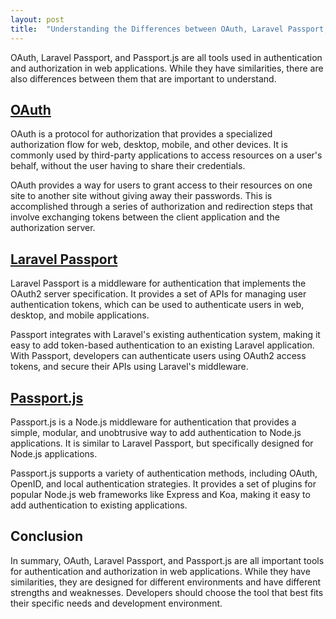 ```yaml
---
layout: post
title:  "Understanding the Differences between OAuth, Laravel Passport, and Passport.js"
---
```


OAuth, Laravel Passport, and Passport.js are all tools used in authentication and authorization in web applications. While they have similarities, there are also differences between them that are important to understand.

## [OAuth](https://oauth.net)
OAuth is a protocol for authorization that provides a specialized authorization flow for web, desktop, mobile, and other devices. It is commonly used by third-party applications to access resources on a user's behalf, without the user having to share their credentials.

OAuth provides a way for users to grant access to their resources on one site to another site without giving away their passwords. This is accomplished through a series of authorization and redirection steps that involve exchanging tokens between the client application and the authorization server.

## [Laravel Passport](https://laravel.com/docs/10.x/passport)
Laravel Passport is a middleware for authentication that implements the OAuth2 server specification. It provides a set of APIs for managing user authentication tokens, which can be used to authenticate users in web, desktop, and mobile applications.

Passport integrates with Laravel's existing authentication system, making it easy to add token-based authentication to an existing Laravel application. With Passport, developers can authenticate users using OAuth2 access tokens, and secure their APIs using Laravel's middleware.

## [Passport.js](https://www.passportjs.org)
Passport.js is a Node.js middleware for authentication that provides a simple, modular, and unobtrusive way to add authentication to Node.js applications. It is similar to Laravel Passport, but specifically designed for Node.js applications.

Passport.js supports a variety of authentication methods, including OAuth, OpenID, and local authentication strategies. It provides a set of plugins for popular Node.js web frameworks like Express and Koa, making it easy to add authentication to existing applications.

## Conclusion
In summary, OAuth, Laravel Passport, and Passport.js are all important tools for authentication and authorization in web applications. While they have similarities, they are designed for different environments and have different strengths and weaknesses. Developers should choose the tool that best fits their specific needs and development environment.



